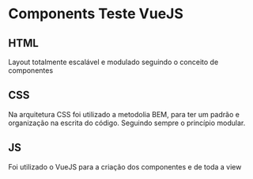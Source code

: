 # Components Teste VueJS

## HTML
Layout totalmente escalável e modulado seguindo o conceito de componentes

## CSS
Na arquitetura CSS foi utilizado a metodolia BEM, para ter um padrão e organização na escrita do código. Seguindo sempre o princípio modular.

## JS
Foi utilizado o VueJS para a criação dos componentes e de toda a view
